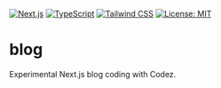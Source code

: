 [![Next.js](https://img.shields.io/badge/Next.js-black?logo=nextdotjs&logoColor=white)](https://nextjs.org/) [![TypeScript](https://img.shields.io/badge/TypeScript-blue?logo=typescript&logoColor=white)](https://www.typescriptlang.org/) [![Tailwind CSS](https://img.shields.io/badge/Tailwind_CSS-06B6D4?logo=tailwind-css&logoColor=white)](https://tailwindcss.com/) [![License: MIT](https://img.shields.io/badge/License-MIT-yellow.svg)](LICENSE)

# blog
Experimental Next.js blog coding with Codez.
